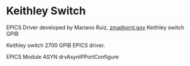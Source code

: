 # Keithley Switch
EPICS Driver developed by Mariano Ruiz, zma@ornl.gov
Keithley switch GPIB


Keithley switch 2700 GPIB EPICS driver. 


EPICS Module ASYN drvAsynIPPortConfigure
